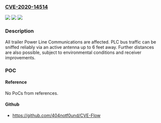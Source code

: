 ### [CVE-2020-14514](https://cve.mitre.org/cgi-bin/cvename.cgi?name=CVE-2020-14514)
![](https://img.shields.io/static/v1?label=Product&message=Trailer%20Power%20Line%20Communications&color=blue)
![](https://img.shields.io/static/v1?label=Version&message=n%2Fa&color=blue)
![](https://img.shields.io/static/v1?label=Vulnerability&message=EXPOSURE%20OF%20SENSITIVE%20INFORMATION%20THROUGH%20SENT%20DATA%20CWE-201&color=brighgreen)

### Description

All trailer Power Line Communications are affected. PLC bus traffic can be sniffed reliably via an active antenna up to 6 feet away. Further distances are also possible, subject to environmental conditions and receiver improvements.

### POC

#### Reference
No PoCs from references.

#### Github
- https://github.com/404notf0und/CVE-Flow

